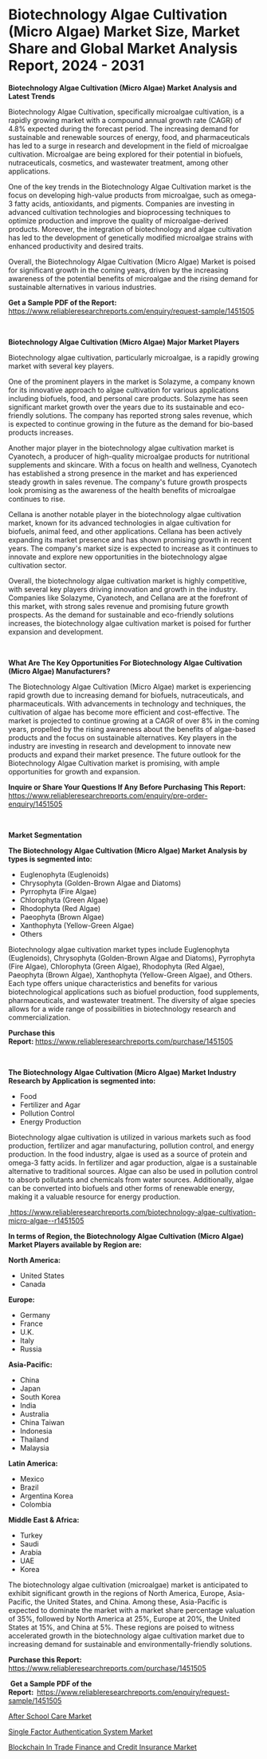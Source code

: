 <p><h1>Biotechnology Algae Cultivation (Micro Algae) Market Size, Market Share and Global Market Analysis Report, 2024 - 2031</h1></p><p><strong>Biotechnology Algae Cultivation (Micro Algae) Market Analysis and Latest Trends</strong></p>
<p><p>Biotechnology Algae Cultivation, specifically microalgae cultivation, is a rapidly growing market with a compound annual growth rate (CAGR) of 4.8% expected during the forecast period. The increasing demand for sustainable and renewable sources of energy, food, and pharmaceuticals has led to a surge in research and development in the field of microalgae cultivation. Microalgae are being explored for their potential in biofuels, nutraceuticals, cosmetics, and wastewater treatment, among other applications.</p><p>One of the key trends in the Biotechnology Algae Cultivation market is the focus on developing high-value products from microalgae, such as omega-3 fatty acids, antioxidants, and pigments. Companies are investing in advanced cultivation technologies and bioprocessing techniques to optimize production and improve the quality of microalgae-derived products. Moreover, the integration of biotechnology and algae cultivation has led to the development of genetically modified microalgae strains with enhanced productivity and desired traits.</p><p>Overall, the Biotechnology Algae Cultivation (Micro Algae) Market is poised for significant growth in the coming years, driven by the increasing awareness of the potential benefits of microalgae and the rising demand for sustainable alternatives in various industries.</p></p>
<p><strong>Get a Sample PDF of the Report:&nbsp;</strong> <a href="https://www.reliableresearchreports.com/enquiry/request-sample/1451505">https://www.reliableresearchreports.com/enquiry/request-sample/1451505</a></p>
<p>&nbsp;</p>
<p><strong>Biotechnology Algae Cultivation (Micro Algae) Major Market Players</strong></p>
<p><p>Biotechnology algae cultivation, particularly microalgae, is a rapidly growing market with several key players. </p><p>One of the prominent players in the market is Solazyme, a company known for its innovative approach to algae cultivation for various applications including biofuels, food, and personal care products. Solazyme has seen significant market growth over the years due to its sustainable and eco-friendly solutions. The company has reported strong sales revenue, which is expected to continue growing in the future as the demand for bio-based products increases.</p><p>Another major player in the biotechnology algae cultivation market is Cyanotech, a producer of high-quality microalgae products for nutritional supplements and skincare. With a focus on health and wellness, Cyanotech has established a strong presence in the market and has experienced steady growth in sales revenue. The company's future growth prospects look promising as the awareness of the health benefits of microalgae continues to rise.</p><p>Cellana is another notable player in the biotechnology algae cultivation market, known for its advanced technologies in algae cultivation for biofuels, animal feed, and other applications. Cellana has been actively expanding its market presence and has shown promising growth in recent years. The company's market size is expected to increase as it continues to innovate and explore new opportunities in the biotechnology algae cultivation sector.</p><p>Overall, the biotechnology algae cultivation market is highly competitive, with several key players driving innovation and growth in the industry. Companies like Solazyme, Cyanotech, and Cellana are at the forefront of this market, with strong sales revenue and promising future growth prospects. As the demand for sustainable and eco-friendly solutions increases, the biotechnology algae cultivation market is poised for further expansion and development.</p></p>
<p>&nbsp;</p>
<p><strong>What Are The Key Opportunities For Biotechnology Algae Cultivation (Micro Algae) Manufacturers?</strong></p>
<p><p>The Biotechnology Algae Cultivation (Micro Algae) market is experiencing rapid growth due to increasing demand for biofuels, nutraceuticals, and pharmaceuticals. With advancements in technology and techniques, the cultivation of algae has become more efficient and cost-effective. The market is projected to continue growing at a CAGR of over 8% in the coming years, propelled by the rising awareness about the benefits of algae-based products and the focus on sustainable alternatives. Key players in the industry are investing in research and development to innovate new products and expand their market presence. The future outlook for the Biotechnology Algae Cultivation market is promising, with ample opportunities for growth and expansion.</p></p>
<p><strong>Inquire or Share Your Questions If Any Before Purchasing This Report:</strong> <a href="https://www.reliableresearchreports.com/enquiry/pre-order-enquiry/1451505">https://www.reliableresearchreports.com/enquiry/pre-order-enquiry/1451505</a></p>
<p>&nbsp;</p>
<p><strong>Market Segmentation</strong></p>
<p><strong>The Biotechnology Algae Cultivation (Micro Algae) Market Analysis by types is segmented into:</strong></p>
<p><ul><li>Euglenophyta (Euglenoids)</li><li>Chrysophyta (Golden-Brown Algae and Diatoms)</li><li>Pyrrophyta (Fire Algae)</li><li>Chlorophyta (Green Algae)</li><li>Rhodophyta (Red Algae)</li><li>Paeophyta (Brown Algae)</li><li>Xanthophyta (Yellow-Green Algae)</li><li>Others</li></ul></p>
<p><p>Biotechnology algae cultivation market types include Euglenophyta (Euglenoids), Chrysophyta (Golden-Brown Algae and Diatoms), Pyrrophyta (Fire Algae), Chlorophyta (Green Algae), Rhodophyta (Red Algae), Paeophyta (Brown Algae), Xanthophyta (Yellow-Green Algae), and Others. Each type offers unique characteristics and benefits for various biotechnological applications such as biofuel production, food supplements, pharmaceuticals, and wastewater treatment. The diversity of algae species allows for a wide range of possibilities in biotechnology research and commercialization.</p></p>
<p><strong>Purchase this Report:&nbsp;</strong><a href="https://www.reliableresearchreports.com/purchase/1451505">https://www.reliableresearchreports.com/purchase/1451505</a></p>
<p>&nbsp;</p>
<p><strong>The Biotechnology Algae Cultivation (Micro Algae) Market Industry Research by Application is segmented into:</strong></p>
<p><ul><li>Food</li><li>Fertilizer and Agar</li><li>Pollution Control</li><li>Energy Production</li></ul></p>
<p><p>Biotechnology algae cultivation is utilized in various markets such as food production, fertilizer and agar manufacturing, pollution control, and energy production. In the food industry, algae is used as a source of protein and omega-3 fatty acids. In fertilizer and agar production, algae is a sustainable alternative to traditional sources. Algae can also be used in pollution control to absorb pollutants and chemicals from water sources. Additionally, algae can be converted into biofuels and other forms of renewable energy, making it a valuable resource for energy production.</p></p>
<p><a href="https://www.reliableresearchreports.com/biotechnology-algae-cultivation-micro-algae--r1451505">&nbsp;https://www.reliableresearchreports.com/biotechnology-algae-cultivation-micro-algae--r1451505</a></p>
<p><strong>In terms of Region, the Biotechnology Algae Cultivation (Micro Algae) Market Players available by Region are:</strong></p>
<p>
    <p> <strong> North America: </strong>
        <ul>
            <li>United States</li>
            <li>Canada</li>
        </ul>
        </p> 
    <p> <strong> Europe: </strong>
        <ul>
            <li>Germany</li>
            <li>France</li>
            <li>U.K.</li>
            <li>Italy</li>
            <li>Russia</li>
        </ul>
        </p> 
    <p> <strong> Asia-Pacific: </strong>
        <ul>
            <li>China</li>
            <li>Japan</li>
            <li>South Korea</li>
            <li>India</li>
            <li>Australia</li>
            <li>China Taiwan</li>
            <li>Indonesia</li>
            <li>Thailand</li>
            <li>Malaysia</li>
        </ul>
        </p> 
    <p> <strong> Latin America: </strong>
        <ul>
            <li>Mexico</li>
            <li>Brazil</li>
            <li>Argentina Korea</li>
            <li>Colombia</li>
        </ul>
        </p> 
    <p> <strong> Middle East & Africa: </strong>
        <ul>
            <li>Turkey</li>
            <li>Saudi</li>
            <li>Arabia</li>
            <li>UAE</li>
            <li>Korea</li>
        </ul>
    </p>
    </p>
<p><p>The biotechnology algae cultivation (microalgae) market is anticipated to exhibit significant growth in the regions of North America, Europe, Asia-Pacific, the United States, and China. Among these, Asia-Pacific is expected to dominate the market with a market share percentage valuation of 35%, followed by North America at 25%, Europe at 20%, the United States at 15%, and China at 5%. These regions are poised to witness accelerated growth in the biotechnology algae cultivation market due to increasing demand for sustainable and environmentally-friendly solutions.</p></p>
<p><strong>Purchase this Report: </strong><a href="https://www.reliableresearchreports.com/purchase/1451505">https://www.reliableresearchreports.com/purchase/1451505</a></p>
<p>&nbsp;<strong>Get a Sample PDF of the Report:&nbsp;&nbsp;</strong><a href="https://www.reliableresearchreports.com/enquiry/request-sample/1451505">https://www.reliableresearchreports.com/enquiry/request-sample/1451505</a></p>
<p><strong></strong></p>
<p><p><a href="https://github.com/kufem1/Market-Research-Report-List-3/blob/main/after-school-care-market.md">After School Care Market</a></p><p><a href="https://github.com/singletonthaxterkelliehr2df/Market-Research-Report-List-3/blob/main/single-factor-authentication-system-market.md">Single Factor Authentication System Market</a></p><p><a href="https://github.com/ashman753/Market-Research-Report-List-2/blob/main/blockchain-in-trade-finance-and-credit-insurance-market.md">Blockchain In Trade Finance and Credit Insurance Market</a></p></p>